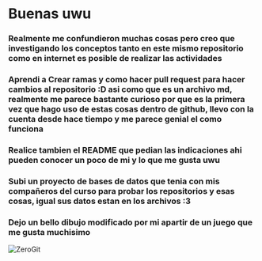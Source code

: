 # Buenas uwu

### Realmente me confundieron muchas cosas pero creo que investigando los conceptos tanto en este mismo repositorio como en internet es posible de realizar las actividades

### Aprendi a Crear ramas y como hacer pull request para hacer cambios al repositorio :D asi como que es un archivo md, realmente me parece bastante curioso por que es la primera vez que hago uso de estas cosas dentro de github, llevo con la cuenta desde hace tiempo y me parece genial el como funciona

### Realice tambien el README que pedian las indicaciones ahi pueden conocer un poco de mi y lo que me gusta uwu

### Subi un proyecto de bases de datos que tenia con mis compañeros del curso para probar los repositorios y esas cosas, igual sus datos estan en los archivos :3

### Dejo un bello dibujo modificado por mi apartir de un juego que me gusta muchisimo
![ZeroGit](https://user-images.githubusercontent.com/53308949/187108390-98267df6-cffe-4bad-9d3a-921e1de4753a.png)
